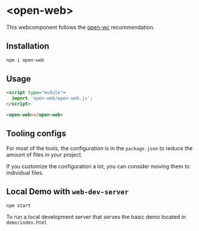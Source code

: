 # \<open-web>

This webcomponent follows the [open-wc](https://github.com/open-wc/open-wc) recommendation.

## Installation
```bash
npm i open-web
```

## Usage
```html
<script type="module">
  import 'open-web/open-web.js';
</script>

<open-web></open-web>
```



## Tooling configs

For most of the tools, the configuration is in the `package.json` to reduce the amount of files in your project.

If you customize the configuration a lot, you can consider moving them to individual files.

## Local Demo with `web-dev-server`
```bash
npm start
```
To run a local development server that serves the basic demo located in `demo/index.html`
